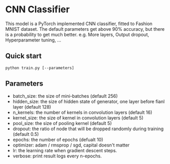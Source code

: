 # CNN Classifier
This model is a PyTorch implemented CNN classifier, fitted to Fashion MNIST dataset. The default parameters get above 90% accuracy, but there is a probability to get much better. e.g. More layers, Output dropout, Hyperparameter tuning, ...

## Quick start
```python train.py [--parameters]```

## Parameters
* batch_size: the size of mini-batches (default 256)
* hidden_size: the size of hidden state of generator, one layer before fianl layer (default 128)
* n_kernels: the number of kernels in convolution layers (default 16)
* kernel_size: the size of kernel in convolution layers (default 5)
* pool_size: the size of pooling kernel (default 5)
* dropout: the ratio of node that will be dropped randomly during training (default 0.5)
* epochs: the number of epochs (defualt 10)
* optimizer: adam / rmsprop / sgd, capital doesn't matter
* lr: the learning rate when gradient descent steps.
* verbose: print result logs every n-epochs.
